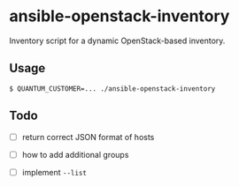 # ansible-openstack-inventory

Inventory script for a dynamic OpenStack-based inventory.

## Usage

```
$ QUANTUM_CUSTOMER=... ./ansible-openstack-inventory
```

## Todo

- [ ] return correct JSON format of hosts
- [ ] how to add additional groups
- [ ] implement `--list`

